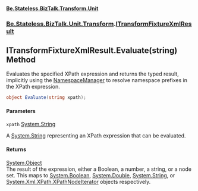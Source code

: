 #### [Be.Stateless.BizTalk.Transform.Unit](README.md 'README')
### [Be.Stateless.BizTalk.Unit.Transform](Be.Stateless.BizTalk.Unit.Transform.md 'Be.Stateless.BizTalk.Unit.Transform').[ITransformFixtureXmlResult](ITransformFixtureXmlResult.md 'Be.Stateless.BizTalk.Unit.Transform.ITransformFixtureXmlResult')

## ITransformFixtureXmlResult.Evaluate(string) Method

Evaluates the specified XPath expression and returns the typed result, implicitly using the [NamespaceManager](ITransformFixtureXmlResult.NamespaceManager.md 'Be.Stateless.BizTalk.Unit.Transform.ITransformFixtureXmlResult.NamespaceManager') to resolve namespace prefixes in the XPath expression.

```csharp
object Evaluate(string xpath);
```
#### Parameters

<a name='Be.Stateless.BizTalk.Unit.Transform.ITransformFixtureXmlResult.Evaluate(string).xpath'></a>

`xpath` [System.String](https://docs.microsoft.com/en-us/dotnet/api/System.String 'System.String')

A [System.String](https://docs.microsoft.com/en-us/dotnet/api/System.String 'System.String') representing an XPath expression that can be evaluated.

#### Returns
[System.Object](https://docs.microsoft.com/en-us/dotnet/api/System.Object 'System.Object')  
The result of the expression, either a Boolean, a number, a string, or a node set. This maps to [System.Boolean](https://docs.microsoft.com/en-us/dotnet/api/System.Boolean 'System.Boolean'),
[System.Double](https://docs.microsoft.com/en-us/dotnet/api/System.Double 'System.Double'), [System.String](https://docs.microsoft.com/en-us/dotnet/api/System.String 'System.String'), or [System.Xml.XPath.XPathNodeIterator](https://docs.microsoft.com/en-us/dotnet/api/System.Xml.XPath.XPathNodeIterator 'System.Xml.XPath.XPathNodeIterator') objects
respectively.
